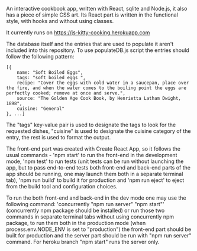 An interactive cookbook app, written with React, sqlite and Node.js, it also has a piece of simple CSS art. Its React part is written in the functional style, with hooks and without using classes.

It currently runs on https://js-kitty-cooking.herokuapp.com

The database itself and the entries that are used to populate it aren't included into this repository. To use populateDB.js script the entries should follow the following pattern:

    [{
        name: "Soft Boiled Eggs", 
        tags: "soft boiled eggs ",
        recipe: "Cover the eggs with cold water in a saucepan, place over the fire, and when the water comes to the boiling point the eggs are perfectly cooked; remove at once and serve.",
        source: "The Golden Age Cook Book, by Henrietta Latham Dwight, 1898",
        cuisine: "General"
    }, ...]

The "tags" key-value pair is used to designate the tags to look for the requested dishes, "cuisine" is used to designate the cuisine category of the entry, the rest is used to format the output.

The front-end part was created with Create React App, so it follows the usual commands - 'npm start' to run the front-end in the development mode, 'npm test' to run tests (unit tests can be run without launching the app, but to pass end-to-end tests both front-end and back-end parts of the app should be running, one may launch them both in a separate terminal tab), 'npm run build' to build it for production and 'npm run eject' to eject from the build tool and configuration choices.

To run the both front-end and back-end in the dev mode one may use the following command: 'concurrently "npm run server" "npm start"' (concurrently npm package should be installed) or run those two commands in separate terminal tabs without using concurrently npm package, to run them both in the production mode (when process.env.NODE_ENV is set to "production") the front-end part should be built for production and the server part should be run with "npm run server" command. For heroku branch "npm start" runs the server only.
